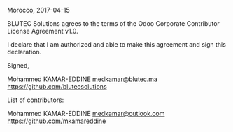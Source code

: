 Morocco, 2017-04-15

BLUTEC Solutions agrees to the terms of the Odoo Corporate Contributor License
Agreement v1.0.

I declare that I am authorized and able to make this agreement and sign this
declaration.

Signed,

Mohammed KAMAR-EDDINE medkamar@blutec.ma https://github.com/blutecsolutions

List of contributors:

Mohammed KAMAR-EDDINE medkamar@outlook.com https://github.com/mkamareddine
